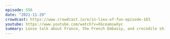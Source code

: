 ```yaml
---
episode: 556
date: "2021-11-29"
crowdcast: https://www.crowdcast.io/e/in-lieu-of-fun-episode-183
youtube: https://www.youtube.com/watch?v=XGceamswXyc
summary: Loose talk about France, the French Embassy, and crocodile shirts
---
```

